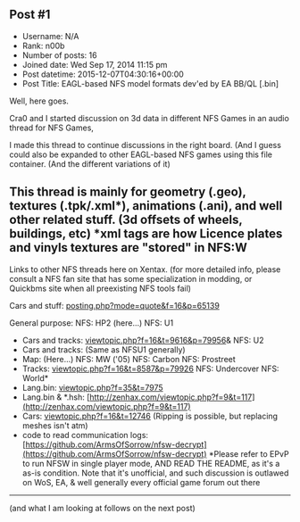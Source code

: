 ## Post #1
- Username: N/A
- Rank: n00b
- Number of posts: 16
- Joined date: Wed Sep 17, 2014 11:15 pm
- Post datetime: 2015-12-07T04:30:16+00:00
- Post Title: EAGL-based NFS model formats dev'ed by EA BB/QL [.bin]

Well, here goes.

Cra0 and I started discussion on 3d data in different NFS Games in an audio thread for NFS Games,

I made this thread to continue discussions in the right board. (And I guess could also be expanded to other EAGL-based NFS games using this file container. (And the different variations of it)

This thread is mainly for geometry (.geo), textures (.tpk/.xml*), animations (.ani), and well other related stuff. (3d offsets of wheels, buildings, etc)
*xml tags are how Licence plates and vinyls textures are "stored" in NFS:W
---------------------------------------------------------------------------------------------------------------------
Links to other NFS threads here on Xentax. (for more detailed info, please consult a NFS fan site that has some specialization in modding, or Quickbms site when all preexisting NFS tools fail)

Cars and stuff:
[posting.php?mode=quote&f=16&p=65139](http://forum.xentax.com/posting.php?mode=quote&f=16&p=65139)

General purpose:
NFS: HP2 (here...)
NFS: U1 
- Cars and tracks: [viewtopic.php?f=16&t=9616&p=79956](http://forum.xentax.com/viewtopic.php?f=16&t=9616&p=79956)&
NFS: U2
- Cars and tracks: (Same as NFSU1 generally)
- Map: (Here...)
NFS: MW ('05)
NFS: Carbon
NFS: Prostreet
- Tracks: [viewtopic.php?f=16&t=8587&p=79926](http://forum.xentax.com/viewtopic.php?f=16&t=8587&p=79926)
NFS: Undercover
NFS: World*
 - Lang.bin: [viewtopic.php?f=35&t=7975](http://forum.xentax.com/viewtopic.php?f=35&t=7975)
 - Lang.bin & *.hsh: [http://zenhax.com/viewtopic.php?f=9&t=117](http://zenhax.com/viewtopic.php?f=9&t=117)
 - Cars: [viewtopic.php?f=16&t=12746](http://forum.xentax.com/viewtopic.php?f=16&t=12746) (Ripping is possible, but replacing meshes isn't atm)
 - code to read communication logs: [https://github.com/ArmsOfSorrow/nfsw-decrypt](https://github.com/ArmsOfSorrow/nfsw-decrypt)
*Please refer to EPvP to run NFSW in single player mode, AND READ THE README, as it's a as-is condition.
Note that it's unofficial, and such discussion is outlawed on WoS, EA, & well generally every official game forum out there
--------------------------------------------------------------------------------------
(and what I am looking at follows on the next post)
